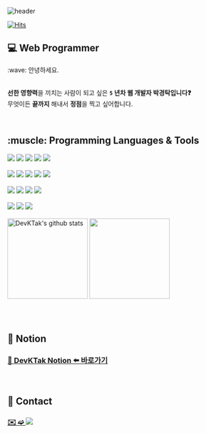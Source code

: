 <!-- ![header](https://capsule-render.vercel.app/api?type=slice&color=FF4081&text=%20Park%20Kyung%20Tak%20%20&height=200&fontSize=60&fontColor=ffffff&animation=fadeIn&fontAlign=70&fontAlignY=30&rotate=13) -->

![header](https://capsule-render.vercel.app/api?type=soft&color=000000&text=👋%20%20Hello%20World,%20I'm%20Kyung%20Tak%20%20&height=200&fontSize=60&fontColor=ffffff&animation=fadeIn)

<div>
 
[![Hits](https://hits.seeyoufarm.com/api/count/incr/badge.svg?url=https%3A%2F%2Fgithub.com%DevKTak%2Fhit-counter&count_bg=red&title_bg=grey&icon=&icon_color=%23E7E7E7&title=hits&edge_flat=false)](https://hits.seeyoufarm.com)
</div>

<h2>💻 Web Programmer</h2>
:wave: 안녕하세요. <br /><br />

**선한 영향력**을 끼치는 사람이 되고 싶은 **`5` 년차 웹 개발자 박경탁입니다❓** <br />
무엇이든 **끝까지** 해내서 **정점**을 찍고 싶어합니다.

<br />
  
<h2>:muscle: Programming Languages & Tools</h2>

<div>
  <img src="https://img.shields.io/badge/Java-F44336?style=flat-square&logo=Java&logoColor=white"/>
  <img src="https://img.shields.io/badge/Git-F05032?style=flat-square&logo=Git&logoColor=white"/>
  <img src="https://img.shields.io/badge/HTML5-critical?style=flat-square&logo=HTML5&logoColor=white"/>
  <img src="https://img.shields.io/badge/GitLab-FCA121?style=flat-square&logo=GitLab&logoColor=white"/>
  <img src="https://img.shields.io/badge/JavaScript-F7DF1E?style=flat-square&logo=JavaScript&logoColor=black"/> 
</div>

<br />

<div>
  <img src="https://img.shields.io/badge/Thymeleaf-005F0F?style=flat-square&logo=Thymeleaf&logoColor=white"/>
  <img src="https://img.shields.io/badge/SpringBoot-6DB33F?style=flat-square&logo=SpringBoot&logoColor=white"/>
  <img src="https://img.shields.io/badge/CSS3-blue?style=flat-square&logo=CSS3&logoColor=white"/>
  <img src="https://img.shields.io/badge/Docker-2496ED?style=flat-square&logo=Docker&logoColor=white"/>
  <img src="https://img.shields.io/badge/React-61DAFB?style=flat-square&logo=React&logoColor=black"/>
</div>

<br />

<div>
  <img src="https://img.shields.io/badge/MariaDB-003545?style=flat-square&logo=MariaDB&logoColor=white"/>
  <img src="https://img.shields.io/badge/AmazonAWS-232F3E?style=flat-square&logo=AmazonAWS&logoColor=white"/>
  <img src="https://img.shields.io/badge/CentOS-262577?style=flat-square&logo=CentOS&logoColor=white"/>
  <img src="https://img.shields.io/badge/jQuery-283274?style=flat-square&logo=jQuery&logoColor=white"/> 
</div>

<br />

<div>
  <img src="https://img.shields.io/badge/Apache Kafka-231F20?style=flat-square&logo=ApacheKafka&logoColor=white"/>
  <img src="https://img.shields.io/badge/GitHub-424242?style=flat-square&logo=GitHub&logoColor=white"/>
  <img src="https://img.shields.io/badge/Hibernate-59666C?style=flat-square&logo=Hibernate&logoColor=green"/>
</div>

<br />

<div style="display: flex, height:180px">
  
<!-- ![DevKTak's GitHub stats](https://github-readme-stats.vercel.app/api?username=DevKTak&show_icons=true&theme=radical) -->
  
<img align="center" style="height:180px" src="https://github-readme-stats.vercel.app/api?username=DevKTak&show_icons=true&theme=radical&hide_border=false" alt="DevKTak's github stats" />
<a href="https://github.com/DevKTak"><img align="center" style="height:180px" src="https://github-readme-stats.vercel.app/api/top-langs/?username=DevKTak&layout=compact&theme=radical&hide_border=false" /></a> 
</div>

<br /><br />

<!-- 
[![solved.ac tier](http://mazassumnida.wtf/api/generate_badge?boj=qkrrudxkr77)](https://solved.ac/qkrrudxkr77) -->

<!-- 
<h2>🏋 DevKTak Site</h2>
<h3><a href="http://devktak.site" target="_blank" title="DevKTak HomePage">🫵 DevKTak HomePage 👈👈 바로가기</a></h3>
<br />

<table border="2" style="width: 100%;">
  <tr>
    <th>로그인</th>
    <th>회원가입</th>
    <th>메뉴</th>
    <th>프로필 사진</th>
  </tr>
  <tr>
    <td>
      <img width="537" alt="스크린샷 2022-08-09 오후 11 42 46" src="https://user-images.githubusercontent.com/68748397/183678609-6d3b5b10-7352-4d08-aece-3182a6ee2ad1.png">
    </td>
    <td>
      <img width="612" alt="스크린샷 2022-08-09 오후 11 40 53" src="https://user-images.githubusercontent.com/68748397/183678503-53bb3305-7576-4b97-b818-df309e10fd02.png">
    </td>
    <td>
       <img width="190" alt="스크린샷 2022-08-08 오후 9 10 00" src="https://user-images.githubusercontent.com/68748397/183678740-70c232ee-d2cc-4992-aee0-6297ea8cf509.png">
    </td>
     <td>
       <img width="456" alt="스크린샷 2022-08-08 오후 9 08 54" src="https://user-images.githubusercontent.com/68748397/183679027-d78d9e2f-08e2-4c94-9978-1e56e427f77c.png">
    </td>
  </tr>
  <tr>
    <th colspan="4">Apache Kafka 사용<th>
  </tr>
  <tr>
    <td><img width="359" alt="스크린샷 2022-08-08 오후 9 09 49" src="https://user-images.githubusercontent.com/68748397/183679434-04ddca77-f9c1-41f0-830c-4e4af7abca85.png"></td>
    <td><img width="646" alt="스크린샷 2022-08-08 오후 9 08 09" src="https://user-images.githubusercontent.com/68748397/183679752-519e3024-2e60-43f1-bd92-c17482bc72eb.png">
</td>
    <td colspan="2"><img width="383" alt="스크린샷 2022-08-08 오후 9 13 25" src="https://user-images.githubusercontent.com/68748397/183679897-d107cf99-ccaf-480d-ad65-b62f0e4fa6d5.png"></td>
  </tr>
  <tr>
    <th>페이지 1</th>
    <th>페이지 2</th>
    <th colspan="2">페이지 3</th>
  </tr>
  <tr>
    <td><img width="1159" alt="스크린샷 2022-08-08 오후 9 05 20" src="https://user-images.githubusercontent.com/68748397/183682374-ac465557-c4a1-4f17-a4bf-960a26e41fc9.png"></td>
    <td><img width="1150" alt="스크린샷 2022-08-08 오후 9 05 28" src="https://user-images.githubusercontent.com/68748397/183682768-65066007-6354-48cf-bf70-aed7754d63df.png"></td>
    <td colspan="2"><img width="666" alt="스크린샷 2022-08-08 오후 9 05 37" src="https://user-images.githubusercontent.com/68748397/183683807-1b541947-d056-47b3-b449-212f89f12291.png"></td>
  </tr>
  <tr>
    <th colspan="2">페이지 4</th>
    <th colspan="2">페이지 5</th>
  </tr>
  <tr>
    <td colspan="2"><img width="1147" alt="스크린샷 2022-08-08 오후 9 05 44" src="https://user-images.githubusercontent.com/68748397/183684564-320ab9a4-168b-4b9f-82f2-772c8ae43101.png"></td>
    <td colspan="2"><img width="886" alt="스크린샷 2022-08-08 오후 9 06 16" src="https://user-images.githubusercontent.com/68748397/183684601-10e05c57-e60e-4ccb-ac71-5ed8988062db.png"></td>
  </tr>
</table>                   

<br />

<h3>⚙️ Technology Stack</h3>

<table border="2" style="width: 100%;">
  <tr>
    <td colspan="5">SpringBoot 2.4.1</td>
  </tr>
  <tr>
    <td colspan="5">Java Open jdk 11</td>
  </tr>
  <tr>
    <td colspan="5">JavaScript</td>
  </tr>
  <tr>
    <td colspan="5">JPA</td>
  </tr>
  <tr>
    <td colspan="5">MariaDB 10.8.3</td>
  </tr>
  <tr>
    <td colspan="5">Maven</td>
  </tr>
  <tr>
    <td colspan="5">Thymeleaf</td>
  </tr>
  <tr>
    <td colspan="5">Docker 20.10.17</td>
  </tr>
  </tr>
  <tr>
    <td colspan="5">Apache Kafka</td>
  </tr>
  <tr>
    <td>Heroku</td>
    <td> => </td>
    <td>AWS, RDS</td>
    <td> => </td>
    <td>Oracle Cloud</td>
  </tr>
</table>
-->

<h2>📝 Notion</h2>
<h3><a href="https://west-drip-b53.notion.site/Kyungtak-Park-5efbdefdba9e4f3a822598e8a594ae58" target="_blank" title="경탁 노션">🫵 DevKTak Notion ⬅️ 바로가기</a></h3>

<br />

<h2>🔗 Contact</h2>
<a href="mailto:qkrrudxkr77@naver.com">
 <h3>✉️ ➫ <img src="https://img.shields.io/badge/Naver-222222?style=flat&logo=Naver&logoColor=64DD17"/>
</a>

<!--
<a href="https://www.instagram.com/k___t.p24/" target="_blank">
  <img src="https://img.shields.io/badge/Instagram-222222?style=flat&logo=Instagram&logoColor=E4405F"/>
</a>
-->


